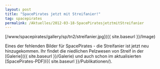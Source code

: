 ```yaml
---
layout: post
title: "SpacePirates jetzt mit Streifanier!"
tag: spacepirates
permalink: /Aktuelles/2012-03-18-SpacePiratesjetztmitStreifanier
---
```


[/www/spacepirates/gallery/sp/tn2/streifanier.jpg]({{ site.baseurl }}/Image)

Eines der fehlenden Bilder für SpacePirates - die Streifanier ist jetzt neu hinzugekommen. Ihr findet die niedlichen Pelzwesen von Streif in der [Galerie]({{ site.baseurl }}/Galerie) und auch schon im aktualisierten [SpacePirates-PDF]({{ site.baseurl }}/Publikationen/).


